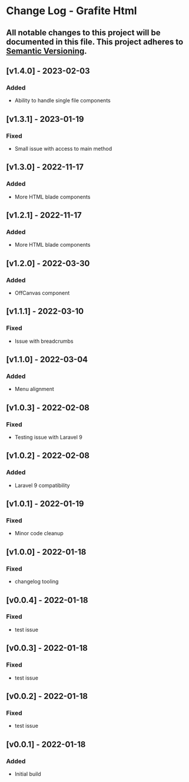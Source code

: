 # Change Log - Grafite Html
All notable changes to this project will be documented in this file.
This project adheres to [Semantic Versioning](http://semver.org/).
----

## [v1.4.0] - 2023-02-03

### Added
- Ability to handle single file components

## [v1.3.1] - 2023-01-19

### Fixed
- Small issue with access to main method

## [v1.3.0] - 2022-11-17

### Added
- More HTML blade components

## [v1.2.1] - 2022-11-17

### Added
- More HTML blade components

## [v1.2.0] - 2022-03-30

### Added
- OffCanvas component

## [v1.1.1] - 2022-03-10

### Fixed
- Issue with breadcrumbs

## [v1.1.0] - 2022-03-04

### Added
- Menu alignment

## [v1.0.3] - 2022-02-08

### Fixed
- Testing issue with Laravel 9

## [v1.0.2] - 2022-02-08

### Added
- Laravel 9 compatibility

## [v1.0.1] - 2022-01-19

### Fixed
- Minor code cleanup

## [v1.0.0] - 2022-01-18

### Fixed
- changelog tooling

## [v0.0.4] - 2022-01-18

### Fixed
- test issue

## [v0.0.3] - 2022-01-18

### Fixed
- test issue

## [v0.0.2] - 2022-01-18

### Fixed
- test issue

## [v0.0.1] - 2022-01-18

### Added
- Initial build